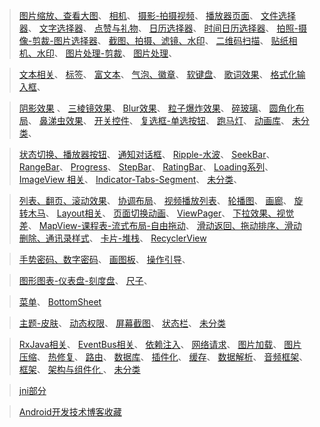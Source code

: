 > [图片缩放、查看大图](image_media_picker/ClickForLargerImage.md)、
[相机](image_media_picker/Camera.md)、
[摄影-拍摄视频](image_media_picker/VideoRecorder.md)、
[播放器页面](image_media_picker/MediaView.md)、
[文件选择器](image_media_picker/filepicker.md)、
[文字选择器](image_media_picker/TextPicker.md)、
[点赞与礼物](image_media_picker/Clap_Gift.md)、
[日历选择器](image_media_picker/calendar.md)、
[时间日历选择器](image_media_picker/DateTimePicker.md)、
[拍照-摄像-剪裁-图片选择器](image_media_picker/ImagePicker.md)、
[截图、拍摄、滤镜、水印](image_media_picker/image_media.md)、
[二维码扫描](image_media_picker/QRCode.md)、
[贴纸相机、水印](image_media_picker/Sticker.md)、
[图片处理-剪裁](image_media_picker/cropper.md)、
[图片处理](image_media_picker/ImageEditor.md)、



> [文本相关](text_input_keyboard_emoji_label/text.md)、
[标签](text_input_keyboard_emoji_label/label.md)、
[富文本](text_input_keyboard_emoji_label/rich_text.md)、
[气泡、徽章](text_input_keyboard_emoji_label/viewbadger.md)、
[软键盘](text_input_keyboard_emoji_label/keyboard.md)、
[歌词效果](text_input_keyboard_emoji_label/lyric.md)、
[格式化输入框](text_input_keyboard_emoji_label/format_input.md)、


> [阴影效果](view_render_animation/view_shadow.md) 、
[三棱镜效果](view_render_animation/triangulation.md)、
[Blur效果](view_render_animation/blur.md)、
[粒子爆炸效果](view_render_animation/Explosion.md)、
[碎玻璃](view_render_animation/Broken.md)、
[圆角化布局](view_render_animation/round_view.md)、
[鼻涕虫效果](view_render_animation/Bisssze.md)、
[开关控件](view_render_animation/switch.md)、
[复选框-单选按钮](view_render_animation/check_box.md)、
[跑马灯](view_render_animation/marquee.md)、
[动画库](view_render_animation/animation.md)、
[未分类](view_render_animation/UnSort.md)、


> [状态切换、播放器按钮](widget/state_switch.md)、
[通知对话框](widget/NotificationDialog.md)、
[Ripple-水波](widget/ripple.md)、
[SeekBar](widget/seek_bar.md)、
[RangeBar](widget/ranger_bar.md)、
[Progress](widget/progress.md)、
[StepBar](widget/StepBar.md)、
[RatingBar](widget/RatingBar.md)、
[Loading系列](widget/loading.md)、
[ImageView 相关](widget/ImageView.md)、
[Indicator-Tabs-Segment](widget/Indicator_Tabs_Segment.md)、
[未分类](widget/UnSort.md)、



> [列表、翻页、滚动效果](list_page_layout/list_page.md)、
[协调布局](list_page_layout/CoordinatorLayout.md)、
[视频播放列表](list_page_layout/video_list.md)、
[轮播图](list_page_layout/banner.md)、
[画廊](list_page_layout/gallery.md)、
[旋转木马](list_page_layout/carousel.md)、
[Layout相关](list_page_layout/layout.md)、
[页面切换动画](list_page_layout/PagerTransitions.md)、
[ViewPager](list_page_layout/ViewPager.md)、
[下拉效果、视觉差](list_page_layout/SwipeDownUp.md)、
[MapView-课程表-流式布局-自由拖动](list_page_layout/Map.md)、
[滑动返回、拖动排序、滑动删除、通讯录样式](list_page_layout/SwipeBack_SortList_IndexList.md)、
[卡片-堆栈](list_page_layout/Stack_Card.md)、
[RecyclerView](list_page_layout/RecyclerView.md)


> [手势密码、数字密码](screen_pattern_sketchpad_guide/PatternLock.md)、
[画图板](screen_pattern_sketchpad_guide/sketchpad.md)、
[操作引导](screen_pattern_sketchpad_guide/Guide.md)、


> [图形图表-仪表盘-刻度盘](chart_ruler/Chart.md)、
[尺子](chart_ruler/Ruler.md)、




> [菜单](menu_sheet/Menu.md)、
[BottomSheet](menu_sheet/BottomSheet.md)


> [主题-皮肤](theme_style_statusbar/Skin_Theme.md)、
[动态权限](theme_style_statusbar/permissions.md)、
[屏幕截图](theme_style_statusbar/capture_screen_shot.md)、
[状态栏](theme_style_statusbar/status_bar.md)、
[未分类](theme_style_statusbar/UnSort.md)


> [RxJava相关](framework_architecture/rxjava.md)、
[EventBus相关](framework_architecture/EventBus.md)、
[依赖注入](framework_architecture/DependenceInjection.md)、
[网络请求](framework_architecture/network.md)、
[图片加载](framework_architecture/ImageLoader.md)、
[图片压缩](framework_architecture/ImageCompressor.md)、
[热修复](framework_architecture/HotFix.md)、
[路由](framework_architecture/router.md)、
[数据库](framework_architecture/database.md)、
[插件化](framework_architecture/plugin.md)、
[缓存](framework_architecture/cache.md)、
[数据解析](framework_architecture/DataParser.md)、
[音频框架](framework_architecture/audio.md)、
[框架](framework_architecture/framework.md)、
[架构与组件化 ](framework_architecture/ArchitectureComponents.md)、
[未分类](framework_architecture/UnSortFramework.md)

> [jni部分](jni_md/jni_manual.md) 

> [Android开发技术博客收藏](AndroidDevTechBlog/AndroidDevTechBlog.md)




